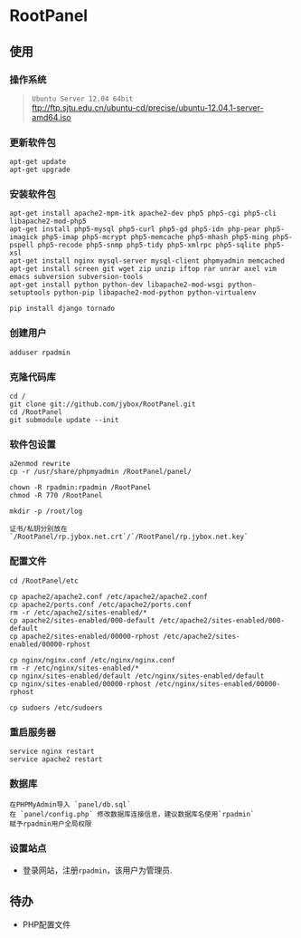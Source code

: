 # RootPanel
## 使用
### 操作系统

>`Ubuntu Server 12.04 64bit`  
>ftp://ftp.sjtu.edu.cn/ubuntu-cd/precise/ubuntu-12.04.1-server-amd64.iso

### 更新软件包

    apt-get update
    apt-get upgrade
    
### 安装软件包

    apt-get install apache2-mpm-itk apache2-dev php5 php5-cgi php5-cli libapache2-mod-php5
    apt-get install php5-mysql php5-curl php5-gd php5-idn php-pear php5-imagick php5-imap php5-mcrypt php5-memcache php5-mhash php5-ming php5-pspell php5-recode php5-snmp php5-tidy php5-xmlrpc php5-sqlite php5-xsl
    apt-get install nginx mysql-server mysql-client phpmyadmin memcached
    apt-get install screen git wget zip unzip iftop rar unrar axel vim emacs subversion subversion-tools
    apt-get install python python-dev libapache2-mod-wsgi python-setuptools python-pip libapache2-mod-python python-virtualenv
    
    pip install django tornado
    
### 创建用户

    adduser rpadmin

### 克隆代码库

    cd /
    git clone git://github.com/jybox/RootPanel.git
    cd /RootPanel
    git submodule update --init
    
### 软件包设置

    a2enmod rewrite
    cp -r /usr/share/phpmyadmin /RootPanel/panel/
    
    chown -R rpadmin:rpadmin /RootPanel
    chmod -R 770 /RootPanel
  
    mkdir -p /root/log
    
    证书/私钥分别放在`/RootPanel/rp.jybox.net.crt`/`/RootPanel/rp.jybox.net.key`
    
### 配置文件

    cd /RootPanel/etc
    
    cp apache2/apache2.conf /etc/apache2/apache2.conf
    cp apache2/ports.conf /etc/apache2/ports.conf
    rm -r /etc/apache2/sites-enabled/*
    cp apache2/sites-enabled/000-default /etc/apache2/sites-enabled/000-default
    cp apache2/sites-enabled/00000-rphost /etc/apache2/sites-enabled/00000-rphost
    
    cp nginx/nginx.conf /etc/nginx/nginx.conf
    rm -r /etc/nginx/sites-enabled/*
    cp nginx/sites-enabled/default /etc/nginx/sites-enabled/default
    cp nginx/sites-enabled/00000-rphost /etc/nginx/sites-enabled/00000-rphost

    cp sudoers /etc/sudoers
    
### 重启服务器

    service nginx restart
    service apache2 restart
    
### 数据库

    在PHPMyAdmin导入 `panel/db.sql`
    在 `panel/config.php` 修改数据库连接信息，建议数据库名使用`rpadmin`
    赋予rpadmin用户全局权限
    
### 设置站点

* 登录网站，注册`rpadmin`，该用户为管理员.

## 待办

* PHP配置文件

    

